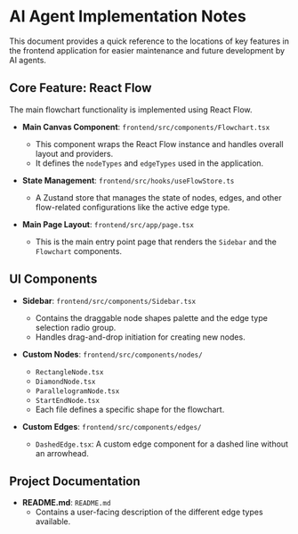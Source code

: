 # AI Agent Implementation Notes

This document provides a quick reference to the locations of key features in the frontend application for easier maintenance and future development by AI agents.

## Core Feature: React Flow

The main flowchart functionality is implemented using React Flow.

- **Main Canvas Component**: `frontend/src/components/Flowchart.tsx`
  - This component wraps the React Flow instance and handles overall layout and providers.
  - It defines the `nodeTypes` and `edgeTypes` used in the application.

- **State Management**: `frontend/src/hooks/useFlowStore.ts`
  - A Zustand store that manages the state of nodes, edges, and other flow-related configurations like the active edge type.

- **Main Page Layout**: `frontend/src/app/page.tsx`
  - This is the main entry point page that renders the `Sidebar` and the `Flowchart` components.

## UI Components

- **Sidebar**: `frontend/src/components/Sidebar.tsx`
  - Contains the draggable node shapes palette and the edge type selection radio group.
  - Handles drag-and-drop initiation for creating new nodes.

- **Custom Nodes**: `frontend/src/components/nodes/`
  - `RectangleNode.tsx`
  - `DiamondNode.tsx`
  - `ParallelogramNode.tsx`
  - `StartEndNode.tsx`
  - Each file defines a specific shape for the flowchart.

- **Custom Edges**: `frontend/src/components/edges/`
  - `DashedEdge.tsx`: A custom edge component for a dashed line without an arrowhead.

## Project Documentation

- **README.md**: `README.md`
  - Contains a user-facing description of the different edge types available. 